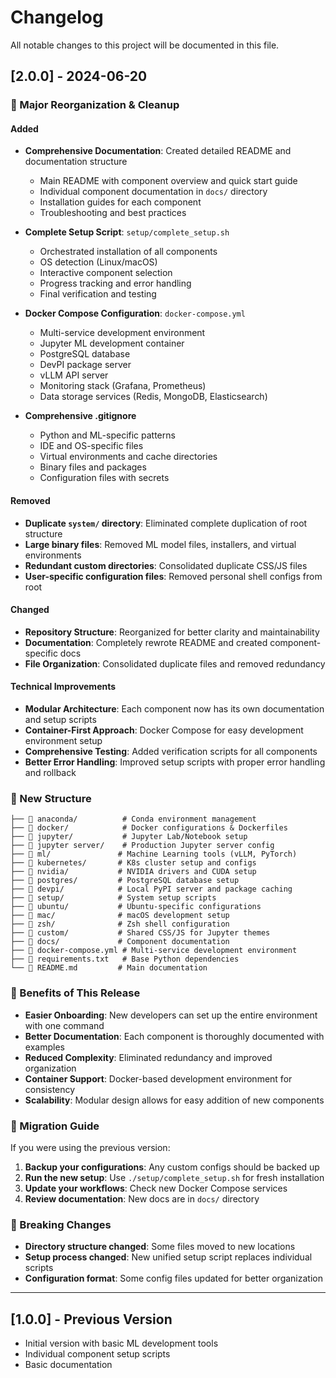 # Changelog

All notable changes to this project will be documented in this file.

## [2.0.0] - 2024-06-20

### 🚀 Major Reorganization & Cleanup

#### Added
- **Comprehensive Documentation**: Created detailed README and documentation structure
  - Main README with component overview and quick start guide
  - Individual component documentation in `docs/` directory
  - Installation guides for each component
  - Troubleshooting and best practices

- **Complete Setup Script**: `setup/complete_setup.sh`
  - Orchestrated installation of all components
  - OS detection (Linux/macOS)
  - Interactive component selection
  - Progress tracking and error handling
  - Final verification and testing

- **Docker Compose Configuration**: `docker-compose.yml`
  - Multi-service development environment
  - Jupyter ML development container
  - PostgreSQL database
  - DevPI package server
  - vLLM API server
  - Monitoring stack (Grafana, Prometheus)
  - Data storage services (Redis, MongoDB, Elasticsearch)

- **Comprehensive .gitignore**
  - Python and ML-specific patterns
  - IDE and OS-specific files
  - Virtual environments and cache directories
  - Binary files and packages
  - Configuration files with secrets

#### Removed
- **Duplicate `system/` directory**: Eliminated complete duplication of root structure
- **Large binary files**: Removed ML model files, installers, and virtual environments
- **Redundant custom directories**: Consolidated duplicate CSS/JS files
- **User-specific configuration files**: Removed personal shell configs from root

#### Changed
- **Repository Structure**: Reorganized for better clarity and maintainability
- **Documentation**: Completely rewrote README and created component-specific docs
- **File Organization**: Consolidated duplicate files and removed redundancy

#### Technical Improvements
- **Modular Architecture**: Each component now has its own documentation and setup scripts
- **Container-First Approach**: Docker Compose for easy development environment setup
- **Comprehensive Testing**: Added verification scripts for all components
- **Better Error Handling**: Improved setup scripts with proper error handling and rollback

### 📂 New Structure
```
├── 📁 anaconda/          # Conda environment management
├── 📁 docker/            # Docker configurations & Dockerfiles  
├── 📁 jupyter/           # Jupyter Lab/Notebook setup
├── 📁 jupyter server/    # Production Jupyter server config
├── 📁 ml/               # Machine Learning tools (vLLM, PyTorch)
├── 📁 kubernetes/       # K8s cluster setup and configs
├── 📁 nvidia/           # NVIDIA drivers and CUDA setup
├── 📁 postgres/         # PostgreSQL database setup
├── 📁 devpi/            # Local PyPI server and package caching
├── 📁 setup/            # System setup scripts
├── 📁 ubuntu/           # Ubuntu-specific configurations
├── 📁 mac/              # macOS development setup
├── 📁 zsh/              # Zsh shell configuration
├── 📁 custom/           # Shared CSS/JS for Jupyter themes
├── 📁 docs/             # Component documentation
├── 📄 docker-compose.yml # Multi-service development environment
├── 📄 requirements.txt   # Base Python dependencies
└── 📄 README.md         # Main documentation
```

### 🎯 Benefits of This Release
- **Easier Onboarding**: New developers can set up the entire environment with one command
- **Better Documentation**: Each component is thoroughly documented with examples
- **Reduced Complexity**: Eliminated redundancy and improved organization
- **Container Support**: Docker-based development environment for consistency
- **Scalability**: Modular design allows for easy addition of new components

### 🔧 Migration Guide
If you were using the previous version:
1. **Backup your configurations**: Any custom configs should be backed up
2. **Run the new setup**: Use `./setup/complete_setup.sh` for fresh installation
3. **Update your workflows**: Check new Docker Compose services
4. **Review documentation**: New docs are in `docs/` directory

### 📝 Breaking Changes
- **Directory structure changed**: Some files moved to new locations
- **Setup process changed**: New unified setup script replaces individual scripts
- **Configuration format**: Some config files updated for better organization

---

## [1.0.0] - Previous Version
- Initial version with basic ML development tools
- Individual component setup scripts
- Basic documentation 